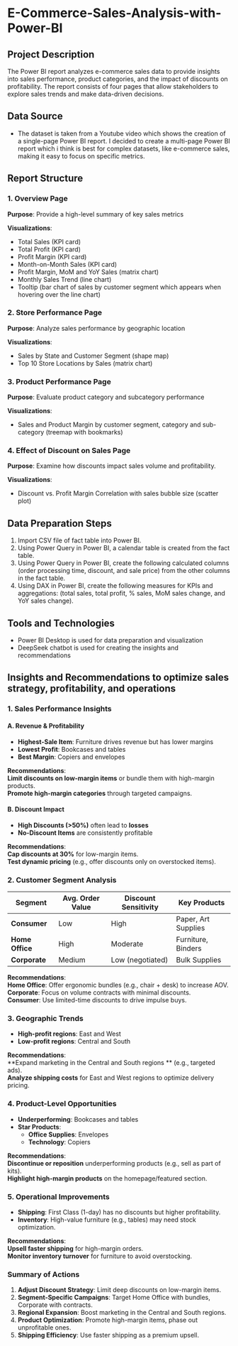 # E-Commerce-Sales-Analysis-with-Power-BI

## Project Description
The Power BI report analyzes e-commerce sales data to provide insights into sales performance, product categories, and the impact of discounts on profitability. The report consists of four pages that allow stakeholders to explore sales trends and make data-driven decisions.

## Data Source

- The dataset is taken from a Youtube video which shows the creation of a single-page Power BI report. I decided to create a multi-page Power BI report which i think is best for complex datasets, like e-commerce sales, making it easy to focus on specific metrics.

## Report Structure

### 1. Overview Page
**Purpose**: Provide a high-level summary of key sales metrics

**Visualizations**:
- Total Sales (KPI card)
- Total Profit (KPI card)
- Profit Margin (KPI card)
- Month-on-Month Sales (KPI card)
- Profit Margin, MoM and YoY Sales (matrix chart)  
- Monthly Sales Trend (line chart)
- Tooltip (bar chart of sales by customer segment which appears when hovering over the line chart)

### 2. Store Performance Page
**Purpose**: Analyze sales performance by geographic location

**Visualizations**:
- Sales by State and Customer Segment (shape map)
- Top 10 Store Locations by Sales (matrix chart)

### 3. Product Performance Page
**Purpose**: Evaluate product category and subcategory performance

**Visualizations**:
- Sales and Product Margin by customer segment, category and sub-category (treemap with bookmarks)

### 4. Effect of Discount on Sales Page
**Purpose**: Examine how discounts impact sales volume and profitability.

**Visualizations**:
- Discount vs. Profit Margin Correlation with sales bubble size (scatter plot)

## Data Preparation Steps
1. Import CSV file of fact table into Power BI.
2. Using Power Query in Power BI, a calendar table is created from the fact table. 
3. Using Power Query in Power BI, create the following calculated columns (order processing time, discount, and sale price) from the other columns in the fact table.
4. Using DAX in Power BI, create the following measures for KPIs and aggregations: (total sales, total profit, % sales, MoM sales change, and YoY sales change).

## Tools and Technologies

- Power BI Desktop is used for data preparation and visualization
- DeepSeek chatbot is used for creating the insights and recommendations

## Insights and Recommendations to optimize sales strategy, profitability, and operations

### **1. Sales Performance Insights**
#### **A. Revenue & Profitability**
- **Highest-Sale Item**: Furniture drives revenue but has lower margins  
- **Lowest Profit**: Bookcases and tables   
- **Best Margin**: Copiers and envelopes  

**Recommendations**:  
 **Limit discounts on low-margin items** or bundle them with high-margin products.  
 **Promote high-margin categories** through targeted campaigns.  

#### **B. Discount Impact**
- **High Discounts (>50%)** often lead to **losses**  
- **No-Discount Items** are consistently profitable  

**Recommendations**:  
 **Cap discounts at 30%** for low-margin items.  
 **Test dynamic pricing** (e.g., offer discounts only on overstocked items).  

### **2. Customer Segment Analysis**
| Segment      | Avg. Order Value | Discount Sensitivity | Key Products          |  
|--------------|------------------|----------------------|-----------------------|  
| **Consumer** | Low     | High                 | Paper, Art Supplies  |  
| **Home Office** | High | Moderate             | Furniture, Binders   |  
| **Corporate** | Medium  | Low (negotiated)     | Bulk Supplies        |  

**Recommendations**:  
 **Home Office**: Offer ergonomic bundles (e.g., chair + desk) to increase AOV.  
 **Corporate**: Focus on volume contracts with minimal discounts.  
 **Consumer**: Use limited-time discounts to drive impulse buys.  

### **3. Geographic Trends**
- **High-profit regions**: East and West  
- **Low-profit regions**: Central and South  

**Recommendations**:  
 **Expand marketing in the Central and South regions ** (e.g., targeted ads).  
 **Analyze shipping costs** for East and West regions to optimize delivery pricing.  

### **4. Product-Level Opportunities**
- **Underperforming**: Bookcases and tables  
- **Star Products**:  
  - **Office Supplies**: Envelopes  
  - **Technology**: Copiers  

**Recommendations**:  
 **Discontinue or reposition** underperforming products (e.g., sell as part of kits).  
 **Highlight high-margin products** on the homepage/featured section.  

### **5. Operational Improvements**
- **Shipping**: First Class (1-day) has no discounts but higher profitability.  
- **Inventory**: High-value furniture (e.g., tables) may need stock optimization.  

**Recommendations**:  
 **Upsell faster shipping** for high-margin orders.  
 **Monitor inventory turnover** for furniture to avoid overstocking.  

### **Summary of Actions**  
1. **Adjust Discount Strategy**: Limit deep discounts on low-margin items.  
2. **Segment-Specific Campaigns**: Target Home Office with bundles, Corporate with contracts.  
3. **Regional Expansion**: Boost marketing in the Central and South regions.  
4. **Product Optimization**: Promote high-margin items, phase out unprofitable ones.  
5. **Shipping Efficiency**: Use faster shipping as a premium upsell.  
